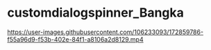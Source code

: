 # customdialogspinner_Bangka
https://user-images.githubusercontent.com/106233093/172859786-f55a96d9-f53b-402e-84f1-a8106a2d8129.mp4
